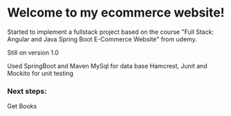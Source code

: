 # Welcome to my ecommerce website!

Started to implement a fullstack project based on the course "Full Stack: Angular and Java Spring Boot E-Commerce Website" from udemy.

Still on version 1.0

Used SpringBoot and Maven
MySql for data base
Hamcrest, Junit and Mockito for unit testing

<h3>Next steps:</h3> 
  Get Books
  
